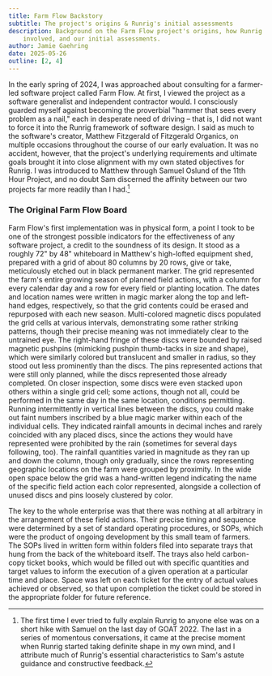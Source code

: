 ```yaml
---
title: Farm Flow Backstory
subtitle: The project's origins & Runrig's initial assessments
description: Background on the Farm Flow project's origins, how Runrig became
    involved, and our initial assessments.
author: Jamie Gaehring
date: 2025-05-26
outline: [2, 4]
---
```


In the early spring of 2024, I was approached about consulting for a farmer-led
software project called Farm Flow. At first, I viewed the project as a software
generalist and independent contractor would. I consciously guarded myself
against becoming the proverbial "hammer that sees every problem as a nail," each
in desperate need of driving – that is, I did not want to force it into the
Runrig framework of software design. I said as much to the software's creator,
Matthew Fitzgerald of Fitzgerald Organics, on multiple occasions throughout the
course of our early evaluation. It was no accident, however, that the project's
underlying requirements and ultimate goals brought it into close alignment with
my own stated objectives for Runrig. I was introduced to Matthew through Samuel
Oslund of the 11th Hour Project, and no doubt Sam discerned the affinity between
our two projects far more readily than I had.[^sam]

[^sam]: The first time I ever tried to fully explain Runrig to anyone else was
on a short hike with Samuel on the last day of GOAT 2022. The last in a series
of momentous conversations, it came at the precise moment when Runrig started
taking definite shape in my own mind, and I attribute much of Runrig's essential
characteristics to Sam's astute guidance and constructive feedback.

### The Original Farm Flow Board
Farm Flow's first implementation was in physical form, a point I took to be one
of the strongest possible indicators for the effectiveness of any software
project, a credit to the soundness of its design. It stood as a roughly 72" by
48" whiteboard in Matthew's high-lofted equipment shed, prepared with a grid of
about 80 columns by 20 rows, give or take, meticulously etched out in black
permanent marker. The grid represented the farm's entire growing season of
planned field actions, with a column for every calendar day and a row for every
field or planting location. The dates and location names were written in magic
marker along the top and left-hand edges, respectively, so that the grid
contents could be erased and repurposed with each new season. Multi-colored
magnetic discs populated the grid cells at various intervals, demonstrating some
rather striking patterns, though their precise meaning was not immediately clear
to the untrained eye. The right-hand fringe of these discs were bounded by
raised magnetic pushpins (mimicking pushpin thumb-tacks in size and shape),
which were similarly colored but translucent and smaller in radius, so they
stood out less prominently than the discs. The pins represented actions that
were still only planned, while the discs represented those already completed. On
closer inspection, some discs were even stacked upon others within a single grid
cell; some actions, though not all, could be performed in the same day in the
same location, conditions permitting. Running intermittently in vertical lines
between the discs, you could make out faint numbers inscribed by a blue magic
marker within each of the individual cells. They indicated rainfall amounts in
decimal inches and rarely coincided with any placed discs, since the actions
they would have represented were prohibited by the rain (sometimes for several
days following, too). The rainfall quantities varied in magnitude as they ran up
and down the column, though only gradually, since the rows representing
geographic locations on the farm were grouped by proximity. In the wide open
space below the grid was a hand-written legend indicating the name of the
specific field action each color represented, alongside a collection of unused
discs and pins loosely clustered by color.

The key to the whole enterprise was that there was nothing at all arbitrary in
the arrangement of these field actions. Their precise timing and sequence were
determined by a set of standard operating procedures, or SOPs, which were the
product of ongoing development by this small team of farmers. The SOPs lived in
written form within folders filed into separate trays that hung from the back of
the whiteboard itself. The trays also held carbon-copy ticket books, which would
be filled out with specific quantities and target values to inform the execution
of a given operation at a particular time and place. Space was left on each
ticket for the entry of actual values achieved or observed, so that upon
completion the ticket could be stored in the appropriate folder for future
reference.
